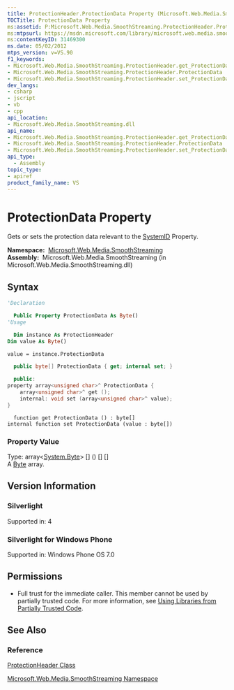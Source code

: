 ```yaml
---
title: ProtectionHeader.ProtectionData Property (Microsoft.Web.Media.SmoothStreaming)
TOCTitle: ProtectionData Property
ms:assetid: P:Microsoft.Web.Media.SmoothStreaming.ProtectionHeader.ProtectionData
ms:mtpsurl: https://msdn.microsoft.com/library/microsoft.web.media.smoothstreaming.protectionheader.protectiondata(v=VS.90)
ms:contentKeyID: 31469300
ms.date: 05/02/2012
mtps_version: v=VS.90
f1_keywords:
- Microsoft.Web.Media.SmoothStreaming.ProtectionHeader.get_ProtectionData
- Microsoft.Web.Media.SmoothStreaming.ProtectionHeader.ProtectionData
- Microsoft.Web.Media.SmoothStreaming.ProtectionHeader.set_ProtectionData
dev_langs:
- csharp
- jscript
- vb
- cpp
api_location:
- Microsoft.Web.Media.SmoothStreaming.dll
api_name:
- Microsoft.Web.Media.SmoothStreaming.ProtectionHeader.get_ProtectionData
- Microsoft.Web.Media.SmoothStreaming.ProtectionHeader.ProtectionData
- Microsoft.Web.Media.SmoothStreaming.ProtectionHeader.set_ProtectionData
api_type:
  - Assembly
topic_type:
- apiref
product_family_name: VS
---
```


# ProtectionData Property

Gets or sets the protection data relevant to the [SystemID](protectionheader-systemid-property-microsoft-web-media-smoothstreaming_1.md) Property.

**Namespace:**  [Microsoft.Web.Media.SmoothStreaming](microsoft-web-media-smoothstreaming-namespace_1.md)  
**Assembly:**  Microsoft.Web.Media.SmoothStreaming (in Microsoft.Web.Media.SmoothStreaming.dll)

## Syntax

```vb
'Declaration

  Public Property ProtectionData As Byte()
'Usage

  Dim instance As ProtectionHeader
Dim value As Byte()

value = instance.ProtectionData
```

```csharp
  public byte[] ProtectionData { get; internal set; }
```

```cpp
  public:
property array<unsigned char>^ ProtectionData {
    array<unsigned char>^ get ();
    internal: void set (array<unsigned char>^ value);
}
```

```jscript
  function get ProtectionData () : byte[]
internal function set ProtectionData (value : byte[])
```

### Property Value

Type: array\<[System.Byte](https://msdn.microsoft.com/library/yyb1w04y)\> \[\] () \[\] \[\]  
A [Byte](https://msdn.microsoft.com/library/yyb1w04y) array.  

## Version Information

### Silverlight

Supported in: 4  

### Silverlight for Windows Phone

Supported in: Windows Phone OS 7.0  

## Permissions

  - Full trust for the immediate caller. This member cannot be used by partially trusted code. For more information, see [Using Libraries from Partially Trusted Code](https://msdn.microsoft.com/library/8skskf63).

## See Also

### Reference

[ProtectionHeader Class](protectionheader-class-microsoft-web-media-smoothstreaming_1.md)

[Microsoft.Web.Media.SmoothStreaming Namespace](microsoft-web-media-smoothstreaming-namespace_1.md)
